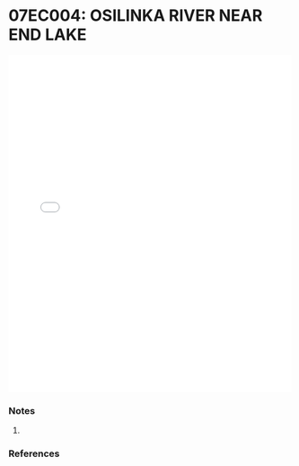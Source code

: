 # 07EC004: OSILINKA RIVER NEAR END LAKE

<iframe src="/_static/stations/07EC004_fdc.html" width="100%" height="600" frameborder="0"></iframe>

### Notes
1. 

### References

